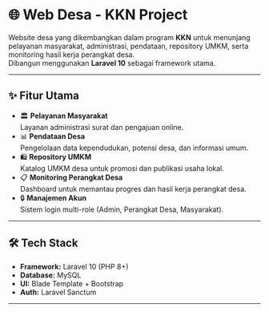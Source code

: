 # 🌐 Web Desa - KKN Project

Website desa yang dikembangkan dalam program **KKN** untuk menunjang pelayanan masyarakat, administrasi, pendataan, repository UMKM, serta monitoring hasil kerja perangkat desa.  
Dibangun menggunakan **Laravel 10** sebagai framework utama.

---

## ✨ Fitur Utama
- 🏛️ **Pelayanan Masyarakat**  
  Layanan administrasi surat dan pengajuan online.
- 📊 **Pendataan Desa**  
  Pengelolaan data kependudukan, potensi desa, dan informasi umum.
- 🛍️ **Repository UMKM**  
  Katalog UMKM desa untuk promosi dan publikasi usaha lokal.
- 📋 **Monitoring Perangkat Desa**  
  Dashboard untuk memantau progres dan hasil kerja perangkat desa.
- 🔒 **Manajemen Akun**  
  Sistem login multi-role (Admin, Perangkat Desa, Masyarakat).

---

## 🛠️ Tech Stack
- **Framework:** Laravel 10 (PHP 8+)
- **Database:** MySQL
- **UI:** Blade Template + Bootstrap
- **Auth:** Laravel Sanctum 

---
